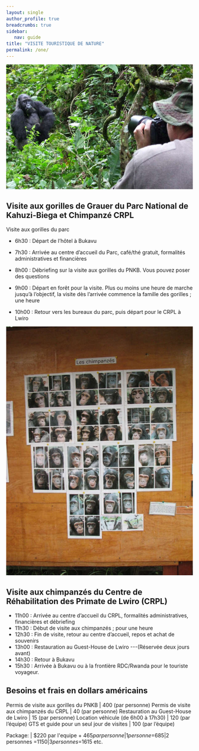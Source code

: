 ```yaml
---
layout: single
author_profile: true
breadcrumbs: true
sidebar:
   nav: guide
title: "VISITE TOURISTIQUE DE NATURE"
permalink: /one/
---
```


![Image1](../assets/images/image1a.jpg)


## Visite aux gorilles de Grauer du Parc National de Kahuzi-Biega et Chimpanzé CRPL

Visite aux gorilles du parc

* 6h30 : Départ de l’hôtel à Bukavu

* 7h30 : Arrivée au centre d’accueil du Parc, café/thé gratuit, formalités administratives et financières

* 8h00 : Débriefing sur la visite aux gorilles du PNKB. Vous pouvez poser des questions                                                                                 
* 9h00 : Départ en forêt pour la visite. Plus ou moins une heure de marche jusqu’à l’objectif, la visite dès l’arrivée commence la famille des gorilles ; une heure

* 10h00 : Retour vers les bureaux du parc, puis départ pour le CRPL à Lwiro  
  
  
  



![Image2](../assets/images/image1b.jpg)


## Visite aux chimpanzés du Centre de Réhabilitation des Primate de Lwiro (CRPL) 
* 11h00 : Arrivée au centre d’accueil du CRPL, formalités administratives, financières et débriefing   
* 11h30 : Début de visite aux chimpanzés ; pour une heure                                                                                                  
* 12h30 : Fin de visite, retour au centre d’accueil, repos et achat de souvenirs
* 13h00 : Restauration au Guest-House de Lwiro ---(Réservée deux jours avant)
* 14h30 : Retour à Bukavu  
* 15h30 : Arrivée à Bukavu ou à la frontière RDC/Rwanda pour le touriste voyageur.



## Besoins et frais en dollars américains  

Permis de visite aux gorilles du PNKB | 400 (par personne)
Permis de visite aux chimpanzés du CRPL |  40 (par personne)
Restauration au Guest-House de Lwiro | 15 (par personne)
Location véhicule (de 6h00 à 17h30) | 120 (par l’équipe)
GTS et guide pour un seul jour de visites | 100 (par l’équipe)

Package: | $220 par l'equipe + $465 par personne|1 personne =$685|2 personnes =$1150|3 personnes =$1615 etc.

 <!--- Package :	USD par X nombre + équipes des touristes --->
